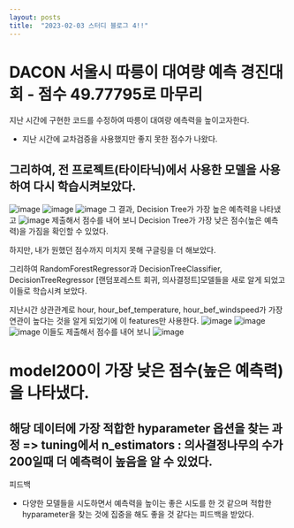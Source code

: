 ```yaml
---
layout: posts
title:  "2023-02-03 스터디 블로그 4!!"
---
```


# DACON 서울시 따릉이 대여량 예측 경진대회 - 점수 49.77795로 마무리

지난 시간에 구현한 코드를 수정하여 따릉이 대여량 에측력을 높이고자한다.
- 지난 시간에 교차검증을 사용했지만 좋지 못한 점수가 나왔다.
## 그리하여, 전 프로젝트(타이타닉)에서 사용한 모델을 사용하여 다시 학습시켜보았다.
![image](https://user-images.githubusercontent.com/122075306/216537549-6151a28a-e1a6-43b3-b8a7-7cfff23fdac5.png)
![image](https://user-images.githubusercontent.com/122075306/216537623-33859632-1a6c-4adb-994c-f3f431e4ac7b.png)
![image](https://user-images.githubusercontent.com/122075306/216537711-e6930a81-e960-4382-b464-8c3952317350.png)
그 결과, Decision Tree가 가장 높은 예측력을 나타냈고
![image](https://user-images.githubusercontent.com/122075306/216538029-d5678a6c-ec82-478b-977b-9234764b7957.png)
제출해서 점수를 내어 보니 Decision Tree가 가장 낮은 점수(높은 예측력)을 가짐을 확인할 수 있었다.

하지만, 내가 원했던 점수까지 미치지 못해 구글링을 더 해보았다.

그리하여 RandomForestRegressor과 DecisionTreeClassifier, DecisionTreeRegressor [랜덤포레스트 회귀, 의사결정트]모델들을 새로 알게 되었고 이들로 학습시켜 보았다.

지난시간 상관관계로 hour, hour_bef_temperature, hour_bef_windspeed가 가장 연관이 높다는 것을 알게 되었기에 이 features만 사용한다.
![image](https://user-images.githubusercontent.com/122075306/216538979-c3d55311-543e-4dc7-8e1e-bd7ef54bdd39.png)
![image](https://user-images.githubusercontent.com/122075306/216539058-a80d17e4-f979-446b-82aa-151020bd37bd.png)
![image](https://user-images.githubusercontent.com/122075306/216539115-0ad95c9b-6210-4675-aa36-f0e1f1de2c39.png)
이들도 제출해서 점수를 내어 보니 
![image](https://user-images.githubusercontent.com/122075306/216539345-12915070-7c79-43f4-8e60-f5c61c87e94c.png)
# model200이 가장 낮은 점수(높은 예측력)을 나타냈다.
## 해당 데이터에 가장 적합한 hyparameter 옵션을 찾는 과정 => tuning에서 n_estimators : 의사결정나무의 수가 200일때 더 예측력이 높음을 알 수 있었다.

피드백
- 다양한 모델들을 시도하면서 예측력을 높이는 좋은 시도를 한 것 같으며 적합한 hyparameter을 찾는 것에 집중을 해도 좋을 것 같다는 피드백을 받았다.
